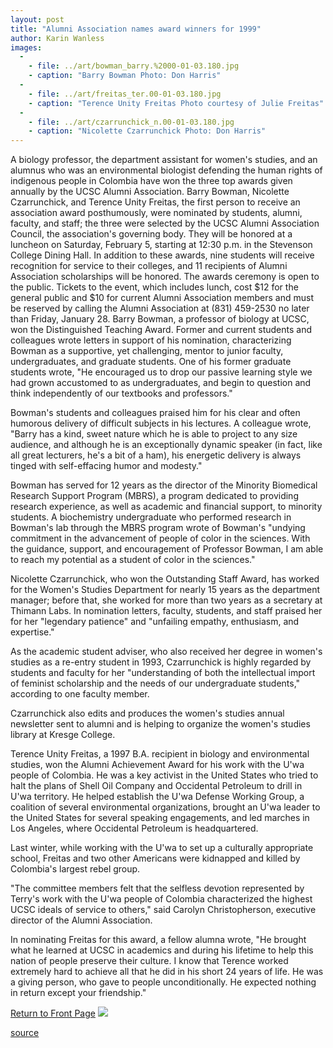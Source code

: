```yaml
---
layout: post
title: "Alumni Association names award winners for 1999"
author: Karin Wanless
images:
  -
    - file: ../art/bowman_barry.%2000-01-03.180.jpg
    - caption: "Barry Bowman Photo: Don Harris"
  -
    - file: ../art/freitas_ter.00-01-03.180.jpg
    - caption: "Terence Unity Freitas Photo courtesy of Julie Freitas"
  -
    - file: ../art/czarrunchick_n.00-01-03.180.jpg
    - caption: "Nicolette Czarrunchick Photo: Don Harris"
---
```


A biology professor, the department assistant for women's studies, and an alumnus who was an environmental biologist defending the human rights of indigenous people in Colombia have won the three top awards given annually by the UCSC Alumni Association. Barry Bowman, Nicolette Czarrunchick, and Terence Unity Freitas, the first person to receive an association award posthumously, were nominated by students, alumni, faculty, and staff; the three were selected by the UCSC Alumni Association Council, the association's governing body. They will be honored at a luncheon on Saturday, February 5, starting at 12:30 p.m. in the Stevenson College Dining Hall. In addition to these awards, nine students will receive recognition for service to their colleges, and 11 recipients of Alumni Association scholarships will be honored. The awards ceremony is open to the public. Tickets to the event, which includes lunch, cost $12 for the general public and $10 for current Alumni Association members and must be reserved by calling the Alumni Association at (831) 459-2530 no later than Friday, January 28. Barry Bowman, a professor of biology at UCSC, won the Distinguished Teaching Award. Former and current students and colleagues wrote letters in support of his nomination, characterizing Bowman as a supportive, yet challenging, mentor to junior faculty, undergraduates, and graduate students. One of his former graduate students wrote, "He encouraged us to drop our passive learning style we had grown accustomed to as undergraduates, and begin to question and think independently of our textbooks and professors."

Bowman's students and colleagues praised him for his clear and often humorous delivery of difficult subjects in his lectures. A colleague wrote, "Barry has a kind, sweet nature which he is able to project to any size audience, and although he is an exceptionally dynamic speaker (in fact, like all great lecturers, he's a bit of a ham), his energetic delivery is always tinged with self-effacing humor and modesty."  
  
Bowman has served for 12 years as the director of the Minority Biomedical Research Support Program (MBRS), a program dedicated to providing research experience, as well as academic and financial support, to minority students. A biochemistry undergraduate who performed research in Bowman's lab through the MBRS program wrote of Bowman's "undying commitment in the advancement of people of color in the sciences. With the guidance, support, and encouragement of Professor Bowman, I am able to reach my potential as a student of color in the sciences."   
  
Nicolette Czarrunchick, who won the Outstanding Staff Award, has worked for the Women's Studies Department for nearly 15 years as the department manager; before that, she worked for more than two years as a secretary at Thimann Labs. In nomination letters, faculty, students, and staff praised her for her "legendary patience" and "unfailing empathy, enthusiasm, and expertise."  
  
As the academic student adviser, who also received her degree in women's studies as a re-entry student in 1993, Czarrunchick is highly regarded by students and faculty for her "understanding of both the intellectual import of feminist scholarship and the needs of our undergraduate students," according to one faculty member.   
  
Czarrunchick also edits and produces the women's studies annual newsletter sent to alumni and is helping to organize the women's studies library at Kresge College.  
  
Terence Unity Freitas, a 1997 B.A. recipient in biology and environmental studies, won the Alumni Achievement Award for his work with the U'wa people of Colombia. He was a key activist in the United States who tried to halt the plans of Shell Oil Company and Occidental Petroleum to drill in U'wa territory. He helped establish the U'wa Defense Working Group, a coalition of several environmental organizations, brought an U'wa leader to the United States for several speaking engagements, and led marches in Los Angeles, where Occidental Petroleum is headquartered.   
  
Last winter, while working with the U'wa to set up a culturally appropriate school, Freitas and two other Americans were kidnapped and killed by Colombia's largest rebel group.   
  
"The committee members felt that the selfless devotion represented by Terry's work with the U'wa people of Colombia characterized the highest UCSC ideals of service to others," said Carolyn Christopherson, executive director of the Alumni Association.   
  
In nominating Freitas for this award, a fellow alumna wrote, "He brought what he learned at UCSC in academics and during his lifetime to help this nation of people preserve their culture. I know that Terence worked extremely hard to achieve all that he did in his short 24 years of life. He was a giving person, who gave to people unconditionally. He expected nothing in return except your friendship."

[Return to Front Page][1] ![ ][2]

[1]: ../../index.html
[2]: ../../images/trans.gif

[source](http://www1.ucsc.edu/currents/99-00/01-03/alumni.html "Permalink to alumni")
